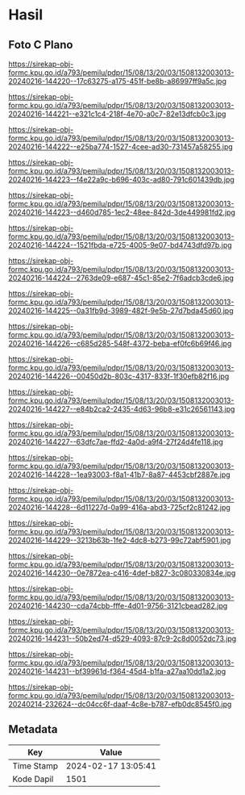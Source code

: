 # Hasil

## Foto C Plano

https://sirekap-obj-formc.kpu.go.id/a793/pemilu/pdpr/15/08/13/20/03/1508132003013-20240216-144220--17c63275-a175-451f-be8b-a86997ff9a5c.jpg

https://sirekap-obj-formc.kpu.go.id/a793/pemilu/pdpr/15/08/13/20/03/1508132003013-20240216-144221--e321c1c4-218f-4e70-a0c7-82e13dfcb0c3.jpg

https://sirekap-obj-formc.kpu.go.id/a793/pemilu/pdpr/15/08/13/20/03/1508132003013-20240216-144222--e25ba774-1527-4cee-ad30-731457a58255.jpg

https://sirekap-obj-formc.kpu.go.id/a793/pemilu/pdpr/15/08/13/20/03/1508132003013-20240216-144223--f4e22a9c-b696-403c-ad80-791c601439db.jpg

https://sirekap-obj-formc.kpu.go.id/a793/pemilu/pdpr/15/08/13/20/03/1508132003013-20240216-144223--d460d785-1ec2-48ee-842d-3de449981fd2.jpg

https://sirekap-obj-formc.kpu.go.id/a793/pemilu/pdpr/15/08/13/20/03/1508132003013-20240216-144224--1521fbda-e725-4005-9e07-bd4743dfd97b.jpg

https://sirekap-obj-formc.kpu.go.id/a793/pemilu/pdpr/15/08/13/20/03/1508132003013-20240216-144224--2763de09-e687-45c1-85e2-7f6adcb3cde6.jpg

https://sirekap-obj-formc.kpu.go.id/a793/pemilu/pdpr/15/08/13/20/03/1508132003013-20240216-144225--0a31fb9d-3989-482f-9e5b-27d7bda45d60.jpg

https://sirekap-obj-formc.kpu.go.id/a793/pemilu/pdpr/15/08/13/20/03/1508132003013-20240216-144226--c685d285-548f-4372-beba-ef0fc6b69f46.jpg

https://sirekap-obj-formc.kpu.go.id/a793/pemilu/pdpr/15/08/13/20/03/1508132003013-20240216-144226--00450d2b-803c-4317-833f-1f30efb82f16.jpg

https://sirekap-obj-formc.kpu.go.id/a793/pemilu/pdpr/15/08/13/20/03/1508132003013-20240216-144227--e84b2ca2-2435-4d63-96b8-e31c26561143.jpg

https://sirekap-obj-formc.kpu.go.id/a793/pemilu/pdpr/15/08/13/20/03/1508132003013-20240216-144227--63dfc7ae-ffd2-4a0d-a9f4-27f24d4fe118.jpg

https://sirekap-obj-formc.kpu.go.id/a793/pemilu/pdpr/15/08/13/20/03/1508132003013-20240216-144228--1ea93003-f8a1-41b7-8a87-4453cbf2887e.jpg

https://sirekap-obj-formc.kpu.go.id/a793/pemilu/pdpr/15/08/13/20/03/1508132003013-20240216-144228--6d11227d-0a99-416a-abd3-725cf2c81242.jpg

https://sirekap-obj-formc.kpu.go.id/a793/pemilu/pdpr/15/08/13/20/03/1508132003013-20240216-144229--3213b63b-1fe2-4dc8-b273-99c72abf5901.jpg

https://sirekap-obj-formc.kpu.go.id/a793/pemilu/pdpr/15/08/13/20/03/1508132003013-20240216-144230--0e7872ea-c416-4def-b827-3c080330834e.jpg

https://sirekap-obj-formc.kpu.go.id/a793/pemilu/pdpr/15/08/13/20/03/1508132003013-20240216-144230--cda74cbb-fffe-4d01-9756-3121cbead282.jpg

https://sirekap-obj-formc.kpu.go.id/a793/pemilu/pdpr/15/08/13/20/03/1508132003013-20240216-144231--50b2ed74-d529-4093-87c9-2c8d0052dc73.jpg

https://sirekap-obj-formc.kpu.go.id/a793/pemilu/pdpr/15/08/13/20/03/1508132003013-20240216-144231--bf39961d-f364-45d4-b1fa-a27aa10dd1a2.jpg

https://sirekap-obj-formc.kpu.go.id/a793/pemilu/pdpr/15/08/13/20/03/1508132003013-20240214-232624--dc04cc6f-daaf-4c8e-b787-efb0dc8545f0.jpg


## Metadata

| Key        | Value               |
| ---------- | ------------------- |
| Time Stamp | 2024-02-17 13:05:41 |
| Kode Dapil | 1501                |



